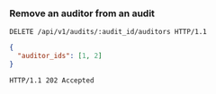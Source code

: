 ### Remove an auditor from an audit

```http
DELETE /api/v1/audits/:audit_id/auditors HTTP/1.1
```

```json
{
  "auditor_ids": [1, 2]
}
```

```http
HTTP/1.1 202 Accepted
```
